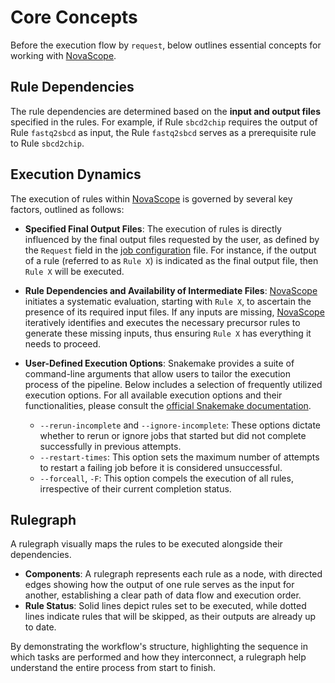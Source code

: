 # Core Concepts

Before the execution flow by `request`, below outlines essential concepts for working with [NovaScope](https://seqscope.github.io/NovaScope/).

## Rule Dependencies
The rule dependencies are determined based on the **input and output files** specified in the rules. For example, if Rule `sbcd2chip` requires the output of Rule `fastq2sbcd` as input, the Rule `fastq2sbcd` serves as a prerequisite rule to Rule `sbcd2chip`. 

## Execution Dynamics

The execution of rules within [NovaScope](https://seqscope.github.io/NovaScope/) is governed by several key factors, outlined as follows:

- **Specified Final Output Files**: The execution of rules is directly influenced by the final output files requested by the user, as defined by the `Request` field in the [job configuration](../../basic_usage/job_config.md) file. For instance, if the output of a rule (referred to as `Rule X`) is indicated as the final output file, then `Rule X` will be executed.

- **Rule Dependencies and Availability of Intermediate Files**: [NovaScope](https://seqscope.github.io/NovaScope/) initiates a systematic evaluation, starting with `Rule X`, to ascertain the presence of its required input files. If any inputs are missing, [NovaScope](https://seqscope.github.io/NovaScope/) iteratively identifies and executes the necessary precursor rules to generate these missing inputs, thus ensuring `Rule X` has everything it needs to proceed.

- **User-Defined Execution Options**: Snakemake provides a suite of command-line arguments that allow users to tailor the execution process of the pipeline. Below includes a selection of frequently utilized execution options. For all available execution options and their functionalities, please consult the [official Snakemake documentation](https://snakemake.readthedocs.io/en/stable/index.html).
    - `--rerun-incomplete` and `--ignore-incomplete`: These options dictate whether to rerun or ignore jobs that started but did not complete successfully in previous attempts.
    - `--restart-times`: This option sets the maximum number of attempts to restart a failing job before it is considered unsuccessful.
    - `--forceall`, `-F`: This option compels the execution of all rules, irrespective of their current completion status.

## Rulegraph
A rulegraph visually maps the rules to be executed alongside their dependencies. 

- **Components**: A rulegraph represents each rule as a node, with directed edges showing how the output of one rule serves as the input for another, establishing a clear path of data flow and execution order. 
- **Rule Status**: Solid lines depict rules set to be executed, while dotted lines indicate rules that will be skipped, as their outputs are already up to date. 

By demonstrating the workflow's structure, highlighting the sequence in which tasks are performed and how they interconnect, a rulegraph help understand the entire process from start to finish.
